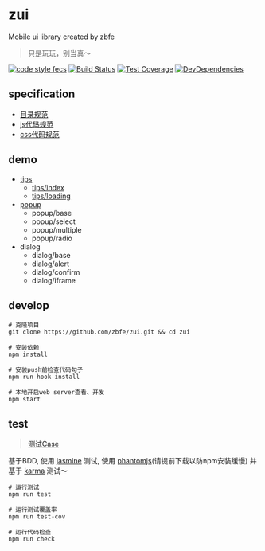 # zui

Mobile ui library created by zbfe

> 只是玩玩，别当真～

[![code style fecs](https://img.shields.io/badge/code%20style-fecs-brightgreen.svg)](https://github.com/ecomfe/fecs)
[![Build Status](https://travis-ci.org/zbfe/zui.svg?branch=master)](https://travis-ci.org/zbfe/zui)
[![Test Coverage](https://img.shields.io/coveralls/zbfe/zui/master.svg)](https://coveralls.io/r/zbfe/zui)
[![DevDependencies](https://img.shields.io/david/dev/zbfe/zui.svg?style=flat)](https://david-dm.org/zbfe/zui#info=devDependencies)

## specification

* [目录规范](docs/dir-style.md)
* [js代码规范](docs/js-style.md)
* [css代码规范](docs/css-style.md)

## demo

* [tips](src/tips/README.md)
    * [tips/index](src/tips/README.md#tips/index)
    * [tips/loading](src/tips/README.md#tips/loading)
* [popup](src/popup/)
    * popup/base
    * popup/select
    * popup/multiple
    * popup/radio
* dialog
    * dialog/base
    * dialog/alert
    * dialog/confirm
    * dialog/iframe

## develop

```shell
# 克隆项目
git clone https://github.com/zbfe/zui.git && cd zui

# 安装依赖
npm install

# 安装push前检查代码勾子
npm run hook-install

# 本地开启web server查看、开发
npm start
```

## test

> [测试Case](test/index.html)

基于BDD, 使用 [jasmine](https://jasmine.github.io/) 测试, 使用 [phantomjs](http://phantomjs.org/)(请提前下载以防npm安装缓慢) 并基于 [karma](https://karma-runner.github.io/) 测试～

```shell
# 运行测试
npm run test

# 运行测试覆盖率
npm run test-cov

# 运行代码检查
npm run check
```